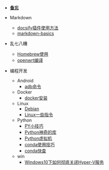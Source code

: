 * [**备忘**](./md/备忘.md)

* Markdown
    * [docsify插件使用方法](./md/Markdown/docsify插件使用方法.md)
    * [markdown-basics](./md/Markdown/markdown-basics.md)
* 乱七八糟
    * [Homebrew使用](./md/乱七八糟/Homebrew使用.md)
    * [openwrt编译](./md/乱七八糟/openwrt编译.md)
* 编程开发
    * Android
        * [adb命令](./md/编程开发/Android/adb命令.md)
    * Docker
        * [docker安装](./md/编程开发/Docker/docker安装.md)
    * Linux
        * [Debian](./md/编程开发/Linux/Debian.md)
        * [Linux一些指令](./md/编程开发/Linux/Linux一些指令.md)
    * Python
        * [PY小技巧](./md/编程开发/Python/PY小技巧.md)
        * [Python神奇的库](./md/编程开发/Python/Python神奇的库.md)
        * [Python虚拟机](./md/编程开发/Python/Python虚拟机.md)
        * [conda使用技巧](./md/编程开发/Python/conda使用技巧.md)
        * [conda快查](./md/编程开发/Python/conda快查.md)
    * win
        * [Windows10下如何彻底关闭Hyper-V服务](./md/编程开发/win/Windows10下如何彻底关闭Hyper-V服务.md)
